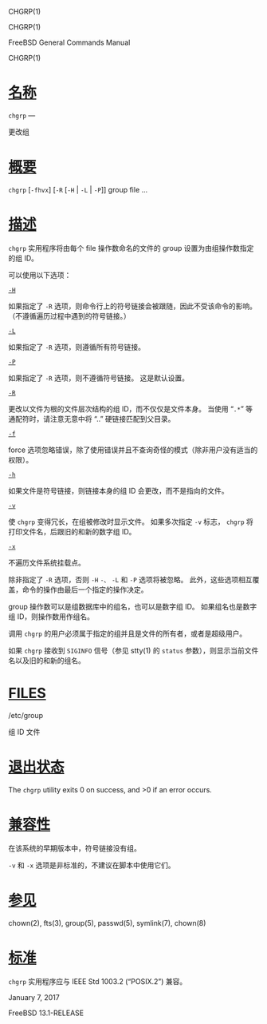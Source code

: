   CHGRP(1)  

CHGRP(1)

FreeBSD General Commands Manual

CHGRP(1)

[名称](#__u540D___u79F0_)
=======================

`chgrp` —

更改组

[概要](#__u6982___u8981_)
=======================

`chgrp` \[`-fhvx`\] \[`-R` \[`-H` | `-L` | `-P`\]\] group file ...

[描述](#__u63CF___u8FF0_)
=======================

`chgrp` 实用程序将由每个 file 操作数命名的文件的 group 设置为由组操作数指定的组 ID。

可以使用以下选项：

[`-H`](#H)

如果指定了 `-R` 选项，则命令行上的符号链接会被跟随，因此不受该命令的影响。 （不遵循遍历过程中遇到的符号链接。）

[`-L`](#L)

如果指定了 `-R` 选项，则遵循所有符号链接。

[`-P`](#P)

如果指定了 `-R` 选项，则不遵循符号链接。 这是默认设置。

[`-R`](#R)

更改以文件为根的文件层次结构的组 ID，而不仅仅是文件本身。 当使用 “`.*`” 等通配符时，请注意无意中将 “..” 硬链接匹配到父目录。

[`-f`](#f)

force 选项忽略错误，除了使用错误并且不查询奇怪的模式（除非用户没有适当的权限）。

[`-h`](#h)

如果文件是符号链接，则链接本身的组 ID 会更改，而不是指向的文件。

[`-v`](#v)

使 `chgrp` 变得冗长，在组被修改时显示文件。 如果多次指定 `-v` 标志， `chgrp` 将打印文件名，后跟旧的和新的数字组 ID。

[`-x`](#x)

不遍历文件系统挂载点。

除非指定了 `-R` 选项，否则 `-H` `-、` `-L` 和 `-P` 选项将被忽略。 此外，这些选项相互覆盖，命令的操作由最后一个指定的操作决定。

group 操作数可以是组数据库中的组名，也可以是数字组 ID。 如果组名也是数字组 ID，则操作数用作组名。

调用 `chgrp` 的用户必须属于指定的组并且是文件的所有者，或者是超级用户。

如果 `chgrp` 接收到 `SIGINFO` 信号（参见 stty(1) 的 `status` 参数），则显示当前文件名以及旧的和新的组名。

[FILES](#FILES)
===============

/etc/group

组 ID 文件

[退出状态](#__u9000___u51FA___u72B6___u6001_)
=========================================

The `chgrp` utility exits 0 on success, and >0 if an error occurs.

[兼容性](#__u517C___u5BB9___u6027_)
================================

在该系统的早期版本中，符号链接没有组。

`-v` 和 `-x` 选项是非标准的，不建议在脚本中使用它们。

[参见](#__u53C2___u89C1_)
=======================

chown(2), fts(3), group(5), passwd(5), symlink(7), chown(8)

[标准](#__u6807___u51C6_)
=======================

`chgrp` 实用程序应与 IEEE Std 1003.2 (“POSIX.2”) 兼容。

January 7, 2017

FreeBSD 13.1-RELEASE